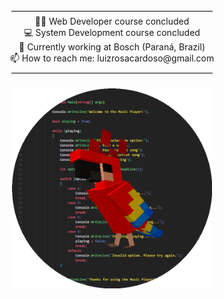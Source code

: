 <div align="center">
  ———————————————————————<br>
  👨‍🎓 Web Developer course concluded<br>
  💻 System Development course concluded<br>
  🦾 Currently working at Bosch (Paraná, Brazil)<br>
  📫 How to reach me: luizrosacardoso@gmail.com<br>
  ———————————————————————<br>
</div>

<br>
<div align="center">
  <img src='parrot circle.gif' align='top' width=320>
</div>
